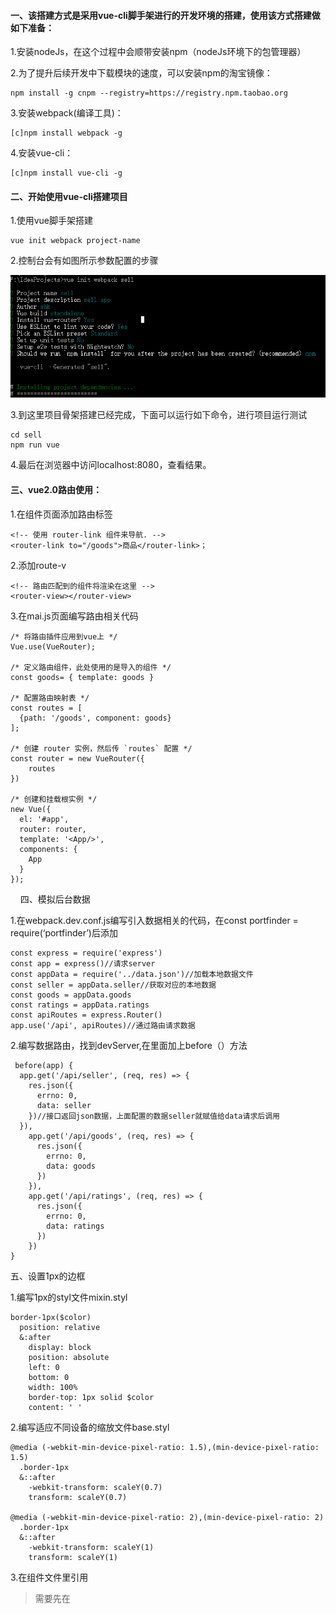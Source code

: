 #### 一、该搭建方式是采用vue-cli脚手架进行的开发环境的搭建，使用该方式搭建做如下准备：

1.安装nodeJs，在这个过程中会顺带安装npm（nodeJs环境下的包管理器）  

2.为了提升后续开发中下载模块的速度，可以安装npm的淘宝镜像：  

    npm install -g cnpm --registry=https://registry.npm.taobao.org  
    
3.安装webpack(编译工具)：  

    [c]npm install webpack -g  
    
4.安装vue-cli：  

    [c]npm install vue-cli -g  

#### 二、开始使用vue-cli搭建项目

1.使用vue脚手架搭建  

    vue init webpack project-name

2.控制台会有如图所示参数配置的步骤

![vue-cli参数配置](Picture/vue-cli_to_init_project.png)

3.到这里项目骨架搭建已经完成，下面可以运行如下命令，进行项目运行测试

    cd sell
    npm run vue
    
4.最后在浏览器中访问localhost:8080，查看结果。

#### 三、vue2.0路由使用：

1.在组件页面添加路由标签

    <!-- 使用 router-link 组件来导航. -->
    <router-link to="/goods">商品</router-link>；
    
2.添加route-v

    <!-- 路由匹配到的组件将渲染在这里 -->
    <router-view></router-view>
    
3.在mai.js页面编写路由相关代码

    /* 将路由插件应用到vue上 */
    Vue.use(VueRouter);

    /* 定义路由组件，此处使用的是导入的组件 */
    const goods= { template: goods }
    
    /* 配置路由映射表 */
    const routes = [
      {path: '/goods', component: goods}
    ];

    /* 创建 router 实例，然后传 `routes` 配置 */
    const router = new VueRouter({
    	routes
    })

    /* 创建和挂载根实例 */
    new Vue({
      el: '#app',
      router: router,
      template: '<App/>',
      components: {
        App
      }
    });
    
四、模拟后台数据

1.在webpack.dev.conf.js编写引入数据相关的代码，在const portfinder = require(‘portfinder’)后添加

    const express = require('express')
    const app = express()//请求server
    const appData = require('../data.json')//加载本地数据文件
    const seller = appData.seller//获取对应的本地数据
    const goods = appData.goods
    const ratings = appData.ratings
    const apiRoutes = express.Router()
    app.use('/api', apiRoutes)//通过路由请求数据
    
2.编写数据路由，找到devServer,在里面加上before（）方法

     before(app) {
      app.get('/api/seller', (req, res) => {
        res.json({
          errno: 0,
          data: seller
        })//接口返回json数据，上面配置的数据seller就赋值给data请求后调用
      }),
        app.get('/api/goods', (req, res) => {
          res.json({
            errno: 0,
            data: goods
          })
        }),
        app.get('/api/ratings', (req, res) => {
          res.json({
            errno: 0,
            data: ratings
          })
        })
    }

五、设置1px的边框

1.编写1px的styl文件mixin.styl

    border-1px($color)
      position: relative
      &:after
        display: block
        position: absolute
        left: 0
        bottom: 0
        width: 100%
        border-top: 1px solid $color
        content: ' '

2.编写适应不同设备的缩放文件base.styl

    @media (-webkit-min-device-pixel-ratio: 1.5),(min-device-pixel-ratio: 1.5)
      .border-1px
      &::after
        -webkit-transform: scaleY(0.7)
        transform: scaleY(0.7)

    @media (-webkit-min-device-pixel-ratio: 2),(min-device-pixel-ratio: 2)
      .border-1px
      &::after
        -webkit-transform: scaleY(1)
        transform: scaleY(1)

3.在组件文件里引用

> 需要先在<style>里引入包含base.styl和mixin.styl的index.styl文件

    <style>
        @import "./common/stylus/index.styl";
        ...
    
 > 给相应的类写样式
 
         border-1px(rgba(7, 17, 27, 0.1))
     </style>
